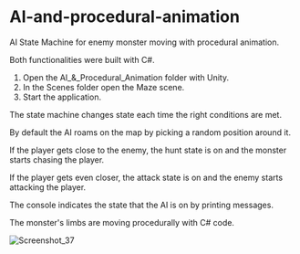 # AI-and-procedural-animation
AI State Machine for enemy monster moving with procedural animation.

Both functionalities were built with C#.

1. Open the AI_&_Procedural_Animation folder with Unity.
2. In the Scenes folder open the Maze scene.
3. Start the application.

The state machine changes state each time the right conditions are met.

By default the AI roams on the map by picking a random position around it.

If the player gets close to the enemy, the hunt state is on and the monster starts chasing the player.

If the player gets even closer, the attack state is on and the enemy starts attacking the player.

The console indicates the state that the AI is on by printing messages.

The monster's limbs are moving procedurally with C# code.

![Screenshot_37](https://user-images.githubusercontent.com/129271569/229306651-1e28cad5-23ef-4585-9d1f-fa3a72ba14c4.png)

